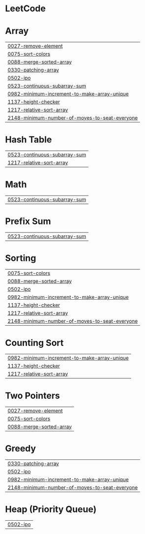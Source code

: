# LeetCode


# Array
|  |
| ------- |
| [0027-remove-element](https://github.com/EN2U/LeetCode/tree/master/0027-remove-element) |
| [0075-sort-colors](https://github.com/EN2U/LeetCode/tree/master/0075-sort-colors) |
| [0088-merge-sorted-array](https://github.com/EN2U/LeetCode/tree/master/0088-merge-sorted-array) |
| [0330-patching-array](https://github.com/EN2U/LeetCode/tree/master/0330-patching-array) |
| [0502-ipo](https://github.com/EN2U/LeetCode/tree/master/0502-ipo) |
| [0523-continuous-subarray-sum](https://github.com/EN2U/LeetCode/tree/master/0523-continuous-subarray-sum) |
| [0982-minimum-increment-to-make-array-unique](https://github.com/EN2U/LeetCode/tree/master/0982-minimum-increment-to-make-array-unique) |
| [1137-height-checker](https://github.com/EN2U/LeetCode/tree/master/1137-height-checker) |
| [1217-relative-sort-array](https://github.com/EN2U/LeetCode/tree/master/1217-relative-sort-array) |
| [2148-minimum-number-of-moves-to-seat-everyone](https://github.com/EN2U/LeetCode/tree/master/2148-minimum-number-of-moves-to-seat-everyone) |
# Hash Table
|  |
| ------- |
| [0523-continuous-subarray-sum](https://github.com/EN2U/LeetCode/tree/master/0523-continuous-subarray-sum) |
| [1217-relative-sort-array](https://github.com/EN2U/LeetCode/tree/master/1217-relative-sort-array) |
# Math
|  |
| ------- |
| [0523-continuous-subarray-sum](https://github.com/EN2U/LeetCode/tree/master/0523-continuous-subarray-sum) |
# Prefix Sum
|  |
| ------- |
| [0523-continuous-subarray-sum](https://github.com/EN2U/LeetCode/tree/master/0523-continuous-subarray-sum) |
# Sorting
|  |
| ------- |
| [0075-sort-colors](https://github.com/EN2U/LeetCode/tree/master/0075-sort-colors) |
| [0088-merge-sorted-array](https://github.com/EN2U/LeetCode/tree/master/0088-merge-sorted-array) |
| [0502-ipo](https://github.com/EN2U/LeetCode/tree/master/0502-ipo) |
| [0982-minimum-increment-to-make-array-unique](https://github.com/EN2U/LeetCode/tree/master/0982-minimum-increment-to-make-array-unique) |
| [1137-height-checker](https://github.com/EN2U/LeetCode/tree/master/1137-height-checker) |
| [1217-relative-sort-array](https://github.com/EN2U/LeetCode/tree/master/1217-relative-sort-array) |
| [2148-minimum-number-of-moves-to-seat-everyone](https://github.com/EN2U/LeetCode/tree/master/2148-minimum-number-of-moves-to-seat-everyone) |
# Counting Sort
|  |
| ------- |
| [0982-minimum-increment-to-make-array-unique](https://github.com/EN2U/LeetCode/tree/master/0982-minimum-increment-to-make-array-unique) |
| [1137-height-checker](https://github.com/EN2U/LeetCode/tree/master/1137-height-checker) |
| [1217-relative-sort-array](https://github.com/EN2U/LeetCode/tree/master/1217-relative-sort-array) |
# Two Pointers
|  |
| ------- |
| [0027-remove-element](https://github.com/EN2U/LeetCode/tree/master/0027-remove-element) |
| [0075-sort-colors](https://github.com/EN2U/LeetCode/tree/master/0075-sort-colors) |
| [0088-merge-sorted-array](https://github.com/EN2U/LeetCode/tree/master/0088-merge-sorted-array) |
# Greedy
|  |
| ------- |
| [0330-patching-array](https://github.com/EN2U/LeetCode/tree/master/0330-patching-array) |
| [0502-ipo](https://github.com/EN2U/LeetCode/tree/master/0502-ipo) |
| [0982-minimum-increment-to-make-array-unique](https://github.com/EN2U/LeetCode/tree/master/0982-minimum-increment-to-make-array-unique) |
| [2148-minimum-number-of-moves-to-seat-everyone](https://github.com/EN2U/LeetCode/tree/master/2148-minimum-number-of-moves-to-seat-everyone) |
# Heap (Priority Queue)
|  |
| ------- |
| [0502-ipo](https://github.com/EN2U/LeetCode/tree/master/0502-ipo) |